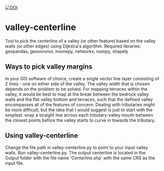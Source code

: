 [![DOI](https://zenodo.org/badge/331517823.svg)](https://zenodo.org/badge/latestdoi/331517823)

# valley-centerline
Tool to pick the centerline of a valley (or other feature) based on the valley walls (or other edges) using Dijkstra's algorithm. Required libraries: geopandas, geovoronoi, momepy, networkx, numpy, shapely

## Ways to pick valley margins

In your GIS software of choice, create a single vector line layer consisting of 2 lines - one on either side of the valley. The valley width that is chosen depends on the problem to be solved. For mapping terraces within the valley, it would be best to map at the break between the bedrock valley walls and the flat valley bottom and terraces, such that the defined valley encompasses all of the features of concern. Dealing with tributaries might be more difficult, but the idea that I would suggest is just to start with the simplest: snap a straight line across each tributary-valley mouth between the closest points before the valley starts to curve in towards the tributary.

## Using valley-centerline
Change the file path in valley-centerline.py to point to your input valley walls. Run valley-centerline.py. The output centerline is located in the Output folder with the file name 'Centerline.shp' with the same CRS as the input file.
